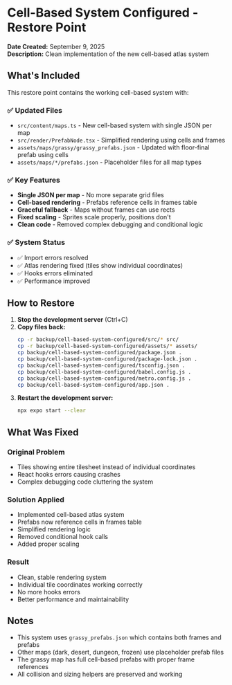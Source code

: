 # Cell-Based System Configured - Restore Point

**Date Created:** September 9, 2025  
**Description:** Clean implementation of the new cell-based atlas system

## What's Included

This restore point contains the working cell-based system with:

### ✅ **Updated Files**
- `src/content/maps.ts` - New cell-based system with single JSON per map
- `src/render/PrefabNode.tsx` - Simplified rendering using cells and frames
- `assets/maps/grassy/grassy_prefabs.json` - Updated with floor-final prefab using cells
- `assets/maps/*/prefabs.json` - Placeholder files for all map types

### ✅ **Key Features**
- **Single JSON per map** - No more separate grid files
- **Cell-based rendering** - Prefabs reference cells in frames table
- **Graceful fallback** - Maps without frames can use rects
- **Fixed scaling** - Sprites scale properly, positions don't
- **Clean code** - Removed complex debugging and conditional logic

### ✅ **System Status**
- ✅ Import errors resolved
- ✅ Atlas rendering fixed (tiles show individual coordinates)
- ✅ Hooks errors eliminated
- ✅ Performance improved

## How to Restore

1. **Stop the development server** (Ctrl+C)
2. **Copy files back:**
   ```bash
   cp -r backup/cell-based-system-configured/src/* src/
   cp -r backup/cell-based-system-configured/assets/* assets/
   cp backup/cell-based-system-configured/package.json .
   cp backup/cell-based-system-configured/package-lock.json .
   cp backup/cell-based-system-configured/tsconfig.json .
   cp backup/cell-based-system-configured/babel.config.js .
   cp backup/cell-based-system-configured/metro.config.js .
   cp backup/cell-based-system-configured/app.json .
   ```
3. **Restart the development server:**
   ```bash
   npx expo start --clear
   ```

## What Was Fixed

### **Original Problem**
- Tiles showing entire tilesheet instead of individual coordinates
- React hooks errors causing crashes
- Complex debugging code cluttering the system

### **Solution Applied**
- Implemented cell-based atlas system
- Prefabs now reference cells in frames table
- Simplified rendering logic
- Removed conditional hook calls
- Added proper scaling

### **Result**
- Clean, stable rendering system
- Individual tile coordinates working correctly
- No more hooks errors
- Better performance and maintainability

## Notes

- This system uses `grassy_prefabs.json` which contains both frames and prefabs
- Other maps (dark, desert, dungeon, frozen) use placeholder prefab files
- The grassy map has full cell-based prefabs with proper frame references
- All collision and sizing helpers are preserved and working
